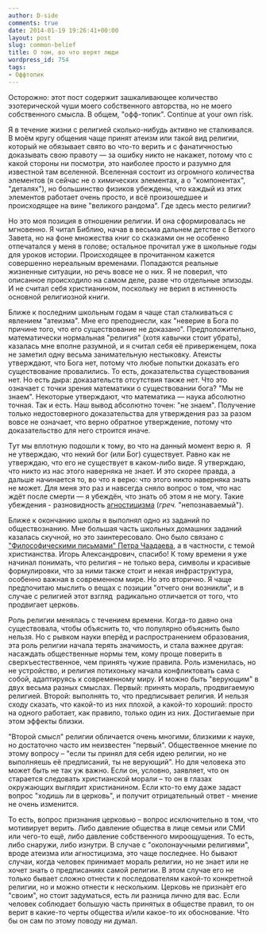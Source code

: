 ```yaml
---
author: D-side
comments: true
date: 2014-01-19 19:26:41+00:00
layout: post
slug: common-belief
title: О том, во что верят люди
wordpress_id: 754
tags:
- Оффтопик
---
```


Осторожно: этот пост содержит зашкаливающее количество эзотерической чуши моего собственного авторства, но не моего собственного смысла. В общем, "офф-топик". Continue at your own risk.

Я в течение жизни с религией сколько-нибудь активно не сталкивался. В моём кругу общения чаще принят атеизм или такой вид религии, который не обязывает свято во что-то верить и с фанатичностью доказывать свою правоту — за ошибку никто не накажет, потому что с какой стороны ни посмотри, это наиболее просто и разумно для известной там вселенной. Вселенная состоит из огромного количества элементов (я сейчас не о химических элементах, а о "компонентах", "деталях"), но большинство физиков убеждены, что каждый из этих элементов работает очень просто, и всё произошедшее и происходящее на вине "великого рандома". Где здесь место религии?

Но это моя позиция в отношении религии. И она сформировалась не мгновенно. Я читал Библию, начав в весьма дальнем детстве с Ветхого Завета, но на фоне множества книг со сказками он не особенно отпечатался у меня в голове; остальное прочитал уже в школьные годы для уроков истории. Происходящее в прочитанном кажется совершенно нереальным временами. Попадаются реальные жизненные ситуации, но речь вовсе не о них. Я не поверил, что описанное происходило на самом деле, разве что отдельные эпизоды. И не считал себя христианином, поскольку не верил в истинность основной религиозной книги.

Ближе к последним школьным годам я чаще стал сталкиваться с явлением "атеизма". Мне его преподнесли, как "неверие в Бога по причине того, что его существование не доказано". Предположительно, математически нормальная "религия" (хотя кавычки стоит убрать), казалась мне вполне разумной, и я считал себя её приверженцем, пока не заметил одну весьма занимательную нестыковку. Атеисты утверждают, что Бога нет, потому что любые попытки доказать его существование провалились. То есть, доказательства существования нет. Но есть дыра: доказательств отсутствия также нет. Что это означает с точки зрения математики о существовании бога? "Мы не знаем". Некоторые утверждают, что математика — наука абсолютно точная. Так и есть. Наш вывод абсолютно точен: "не знаем". Получение только недостоверного доказательства для утверждения раз за разом вовсе не означает, что верно обратное утверждение, потому что доказательство для него строится иначе.

Тут мы вплотную подошли к тому, во что на данный момент верю я.  Я не утверждаю, что некий бог (или Бог) существует. Равно как не утверждаю, что его не существует в каком-либо виде. Я утверждаю, что никто из нас этого наверняка не знает. И это скорее правда, а дальше начинается то, во что я верю: что этого никто наверняка знать не может. Для меня это раз и навсегда сняло вопрос о том, что нас ждёт после смерти — я убеждён, что знать об этом я не могу. Такие убеждения - разновидность [агностицизма](https://ru.wikipedia.org/wiki/%D0%90%D0%B3%D0%BD%D0%BE%D1%81%D1%82%D0%B8%D1%86%D0%B8%D0%B7%D0%BC) (_греч._ "непознаваемый").

Ближе к окончанию школы я выполнял одно из заданий по обществознанию. Мне большая часть школьных домашних заданий казалась скучной, но это заинтересовало. Оно было связано с ["Философическими письмами" Петра Чаадаева](https://ru.wikipedia.org/wiki/%D0%A4%D0%B8%D0%BB%D0%BE%D1%81%D0%BE%D1%84%D0%B8%D1%87%D0%B5%D1%81%D0%BA%D0%B8%D0%B5_%D0%BF%D0%B8%D1%81%D1%8C%D0%BC%D0%B0), а в частности, с темой христианства. Игорь Александрович, спасибо! К тому времени я уже начинал понимать, что религия – не только вера, символы и красивые формулировки, что за ними также стоит и некая инфраструктура, особенно важная в современном мире. Но это вторично. Я чаще предпочитаю мыслить о вещах с позиции "отчего они возникли", и в случае с религией этот взгляд  радикально отличается от того, что продвигает церковь.

Роль религии менялась с течением времени. Когда-то давно она существовала, чтобы объяснить то, что популярно объяснить было нельзя. Но с рывком науки вперёд и распространением образования, эта роль религии начала терять значимость, и стала важнее другая: насаждать общественные нормы тем, кому проще поверить в сверхъестественное, чем принять чужие правила. Роль изменилась, но не устройство, и религия потихоньку начала конфликтовать сама с собой, адаптируясь к современному миру. И можно быть "верующим" в двух весьма разных смыслах. Первый: принять мораль, продвигаемую религией. Второй: выполнять то, что предписывает религия. И нельзя сходу сказать, что какой-то из них плохой, а какой-то хороший: просто на одного работает, как правило, только один из них. Достигаемые при этом эффекты близки.

"Второй смысл" религии обличается очень многими, близкими к науке, но достаточно часто им неизвестен "первый". Общественное мнение по этому вопросу – "если ты принял для себя идею религии, но не выполняешь её предписаний, ты не верующий". Но для человека это может быть не так уж важно. Если он, условно, заявляет, что он старается следовать христианской морали – то он в глазах окружающих выглядит христианином. Если кто-то ему даже задаст вопрос "ходишь ли в церковь", и получит отрицательный ответ - мнение не очень изменится.

То есть, вопрос признания церковью – вопрос исключительно в том, что мотивирует верить. Либо давление общества в лице семьи или СМИ или чего-то ещё, либо давление собственного мироощущения. То есть, либо снаружи, либо изнутри. В случае с "околонаучными религиями", вроде атеизма или агностицизма, это чаще последнее. Но бывают случаи, когда человек принимает мораль религии, но не знает или не хочет знать о предписаниях самой религии. В этом случае его не только бывает сложно отнести к последователям какой-то конкретной религии, но и можно отнести к нескольким. Церковь не призна́ет его "своим", но стоит задуматься, есть ли разница лично для вас. Если человек соблюдает большую часть принятых в обществе правил, то он верит в какие-то черты общества и/или какое-то их обоснование. Что бы он сам по этому поводу ни думал.
